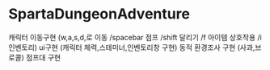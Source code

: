 # SpartaDungeonAdventure
 
캐릭터 이동구현 (w,a,s,d,로 이동 /spacebar 점프 /shift 달리기 /f 아이템 상호작용 /i 인벤토리)
ui구현 (캐릭터 체력,스테미너,인벤토리창 구현)
동적 환경조사 구현 (사과,브로콜)
점프대 구현
